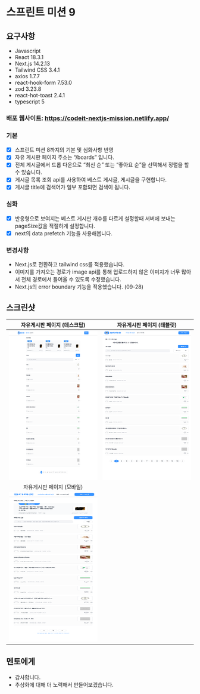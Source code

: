 # 스프린트 미션 9 

## 요구사항

- Javascript
- React 18.3.1
- Next.js 14.2.13
- Tailwind CSS 3.4.1
- axios 1.7.7
- react-hook-form 7.53.0
- zod 3.23.8
- react-hot-toast 2.4.1
- typescript 5

### 배포 웹사이트: https://codeit-nextjs-mission.netlify.app/

### 기본

- [x] 스프린트 미션 8까지의 기본 및 심화사항 반영
- [x] 자유 게시판 페이지 주소는 “/boards” 입니다.
- [x] 전체 게시글에서 드롭 다운으로 “최신 순” 또는 “좋아요 순”을 선택해서 정렬을 할 수 있습니다.
- [x] 게시글 목록 조회 api를 사용하여 베스트 게시글, 게시글을 구현합니다.
- [x] 게시글 title에 검색어가 일부 포함되면 검색이 됩니다.

### 심화

- [x] 반응형으로 보여지는 베스트 게시판 개수를 다르게 설정할때 서버에 보내는 pageSize값을 적절하게 설정합니다.
- [x] next의 data prefetch 기능을 사용해봅니다.

### 변경사항

- Next.js로 전환하고 tailwind css를 적용했습니다.
- 이미지를 가져오는 경로가 image api를 통해 업로드하지 않은 이미지가 너무 많아서 전체 경로에서 들어올 수 있도록 수정했습니다.
- Next.js의 error boundary 기능을 적용했습니다. (09-28)

## 스크린샷

|                            자유게시판 페이지 (데스크탑)                          |                       자유게시판 페이지 (태블릿)                             |
| :----------------------------------------------------------------------------: | :------------------------------------------------------------------------: |
|   <img src="/public/images/boardsDesktop.png" width="400" height="400">        | <img src="/public/images/boardsTablet.png" width="400" height="400">       |
|                            자유게시판 페이지 (모바일)                            |                                 
|    <img src="/public/images/boardsMobile.png" width="400" height="400">        |          

## 멘토에게

- 감사합니다.
- 추상화에 대해 더 노력해서 만들어보겠습니다.